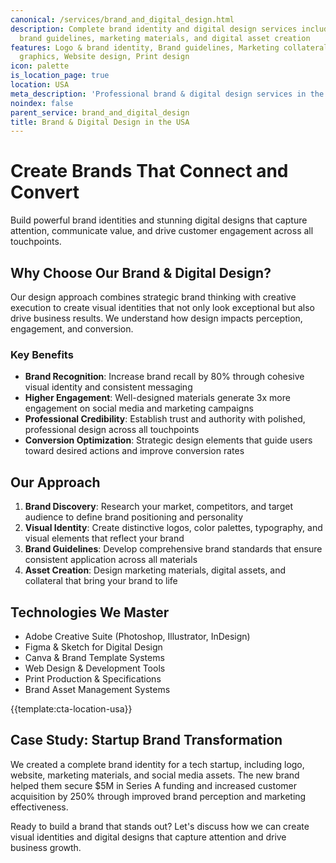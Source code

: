 ```yaml
---
canonical: /services/brand_and_digital_design.html
description: Complete brand identity and digital design services including logo design,
  brand guidelines, marketing materials, and digital asset creation
features: Logo & brand identity, Brand guidelines, Marketing collateral, Social media
  graphics, Website design, Print design
icon: palette
is_location_page: true
location: USA
meta_description: 'Professional brand & digital design services in the USA. Create powerful brand identities and stunning digital designs that drive engagement.'
noindex: false
parent_service: brand_and_digital_design
title: Brand & Digital Design in the USA
---
```



# Create Brands That Connect and Convert

Build powerful brand identities and stunning digital designs that capture attention, communicate value, and drive customer engagement across all touchpoints.

## Why Choose Our Brand & Digital Design?

Our design approach combines strategic brand thinking with creative execution to create visual identities that not only look exceptional but also drive business results. We understand how design impacts perception, engagement, and conversion.

### Key Benefits

- **Brand Recognition**: Increase brand recall by 80% through cohesive visual identity and consistent messaging
- **Higher Engagement**: Well-designed materials generate 3x more engagement on social media and marketing campaigns
- **Professional Credibility**: Establish trust and authority with polished, professional design across all touchpoints
- **Conversion Optimization**: Strategic design elements that guide users toward desired actions and improve conversion rates

## Our Approach

1. **Brand Discovery**: Research your market, competitors, and target audience to define brand positioning and personality
2. **Visual Identity**: Create distinctive logos, color palettes, typography, and visual elements that reflect your brand
3. **Brand Guidelines**: Develop comprehensive brand standards that ensure consistent application across all materials
4. **Asset Creation**: Design marketing materials, digital assets, and collateral that bring your brand to life

## Technologies We Master

- Adobe Creative Suite (Photoshop, Illustrator, InDesign)
- Figma & Sketch for Digital Design
- Canva & Brand Template Systems
- Web Design & Development Tools
- Print Production & Specifications
- Brand Asset Management Systems

{{template:cta-location-usa}}

## Case Study: Startup Brand Transformation

We created a complete brand identity for a tech startup, including logo, website, marketing materials, and social media assets. The new brand helped them secure $5M in Series A funding and increased customer acquisition by 250% through improved brand perception and marketing effectiveness.

Ready to build a brand that stands out? Let's discuss how we can create visual identities and digital designs that capture attention and drive business growth.
